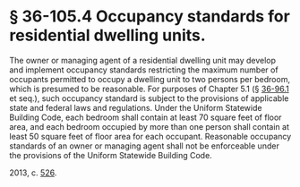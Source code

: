 # § 36-105.4 Occupancy standards for residential dwelling units.

<p>The owner or managing agent of a residential dwelling unit may develop and implement occupancy standards restricting the maximum number of occupants permitted to occupy a dwelling unit to two persons per bedroom, which is presumed to be reasonable. For purposes of Chapter 5.1 (§ <a href='http://law.lis.virginia.gov/vacode/36-96.1/'>36-96.1</a> et seq.), such occupancy standard is subject to the provisions of applicable state and federal laws and regulations. Under the Uniform Statewide Building Code, each bedroom shall contain at least 70 square feet of floor area, and each bedroom occupied by more than one person shall contain at least 50 square feet of floor area for each occupant. Reasonable occupancy standards of an owner or managing agent shall not be enforceable under the provisions of the Uniform Statewide Building Code.</p><p>2013, c. <a href='http://lis.virginia.gov/cgi-bin/legp604.exe?131+ful+CHAP0526'>526</a>.</p>